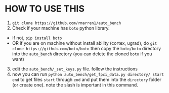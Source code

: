# HOW TO USE THIS
1. `git clone https://github.com/rmarren1/auto_bench`
2. Check if your machine has `boto` python library.
  * If not, `pip install boto`
  * OR if you are on machine without install ability (cortex, ugrad), do `git clone https://github.com/boto/boto` then copy the `boto/boto` directory into the `auto_bench` directory (you can delete the cloned `boto` if you want)
3. edit the `auto_bench/_set_keys.py` file. follow the instructions
4. now you can run `python auto_bench/get_fpci_data.py directory/ start end` to get files `start` through `end` and put them into the `directory` folder (or create one). note the slash is important in this command.
